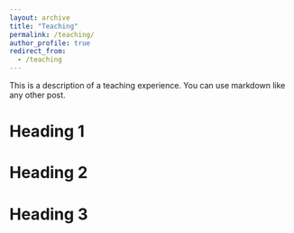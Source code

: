 ```yaml
---
layout: archive
title: "Teaching"
permalink: /teaching/
author_profile: true
redirect_from:
  - /teaching
---
```


This is a description of a teaching experience. You can use markdown like any other post.

Heading 1
======

Heading 2
======

Heading 3
======

